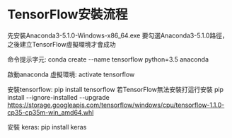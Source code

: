 # TensorFlow安裝流程
先安裝Anaconda3-5.1.0-Windows-x86_64.exe
要勾選Anaconda3-5.1.0路徑，之後建立TensorFlow虛擬環境才會成功


命令提示字元:  conda create --name tensorflow python=3.5 anaconda

啟動anaconda 虛擬環境:   activate tensorflow

安裝tensorflow: pip install tensorflow
若TensorFlow無法安裝打這行安裝
pip install --ignore-installed --upgrade https://storage.googleapis.com/tensorflow/windows/cpu/tensorflow-1.1.0-cp35-cp35m-win_amd64.whl

安裝 keras:  pip install keras

